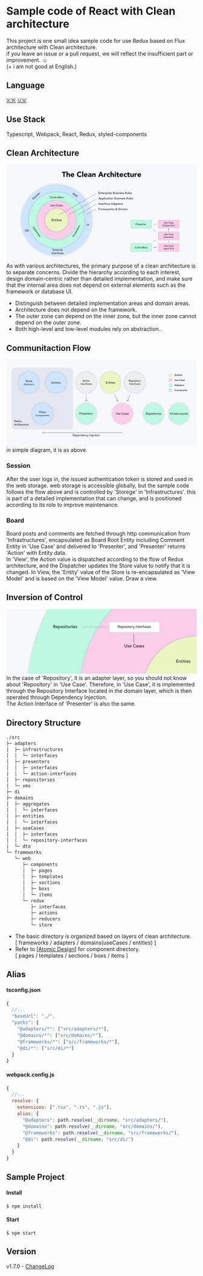 # Sample code of React with Clean architecture
This project is one small idea sample code for use Redux based on Flux architecture with Clean architecture.  
if you leave an issue or a pull request, we will reflect the insufficient part or improvement. ☺️  
(+ i am not good at English.)

## Language
[🇰🇷](https://github.com/falsy/react-with-clean-architecture/blob/master/readme-ko.md) [🇺🇲](https://github.com/falsy/react-with-clean-architecture)


## Use Stack
Typescript, Webpack, React, Redux, styled-components

## Clean Architecture
![Alt Clean architecture](/_readme/clean-architecture.png)
As with various architectures, the primary purpose of a clean architecture is to separate concerns. Divide the hierarchy according to each interest, design domain-centric rather than detailed implementation, and make sure that the internal area does not depend on external elements such as the framework or database UI.  
  
* Distinguish between detailed implementation areas and domain areas.
* Architecture does not depend on the framework.
* The outer zone can depend on the inner zone, but the inner zone cannot depend on the outer zone.
* Both high-level and low-level modules rely on abstraction..

## Communitaction Flow
![Alt Communitaction Flow](/_readme/communication-flow-v6.png)
in simple diagram, it is as above.

### Session
After the user logs in, the issued authentication token is stored and used in the web storage. web storage is accessible globally, but the sample code follows the flow above and is controlled by 'Storege' in 'Infrastructures'. this is part of a detailed implementation that can change, and is positioned according to its role to improve maintenance.

### Board
Board posts and comments are fetched through http communication from 'Infrastructures', encapsulated as Board Root Entity including Comment Entity in 'Use Case' and delivered to 'Presenter', and 'Presenter' returns 'Action' with Entity data.  
In 'View', the Action value is dispatched according to the flow of Redux architecture, and the Dispatcher updates the Store value to notify that it is changed. In View, the 'Entity' value of the Store is re-encapsulated as 'View Model' and is based on the 'View Model' value. Draw a view.


## Inversion of Control
![Alt Communitaction Flow](/_readme/inversion-of-control-v2.png)
In the case of 'Repository', it is an adapter layer, so you should not know about 'Repository' in 'Use Case'. Therefore, in 'Use Case', it is implemented through the Repository Interface located in the domain layer, which is then operated through Dependency Injection.  
The Action Interface of 'Presenter' is also the same.


## Directory Structure
```
./src
├─ adapters
│  ├─ infrastructures
│  │  └─ interfaces
│  ├─ presenters
│  │  ├─ interfaces
│  │  └─ action-interfaces
│  ├─ repositories
│  └─ vms
├─ di
├─ domains
│  ├─ aggregates
│  │  └─ interfaces
│  ├─ entities
│  │  └─ interfaces
│  ├─ useCases
│  │  ├─ interfaces
│  │  └─ repository-interfaces
│  └─ dto
└─ frameworks
   └─ web
      ├─ components
      │  ├─ pages
      │  ├─ templates
      │  ├─ sections
      │  ├─ boxs
      │  └─ items
      └─ redux
         ├─ interfaces
         ├─ actions
         ├─ reducers
         └─ store
```

* The basic directory is organized based on layers of clean architecture.  
[ frameworks / adapters / domains(useCases / entities) ]
* Refer to [[Atomic Design](https://bradfrost.com/blog/post/atomic-web-design/#atoms)] for component directory.  
[ pages / templates / sections / boxs / items ]

## Alias
#### tsconfig.json
```js
{
  //...
  "baseUrl": "./",
  "paths": {
    "@adapters/*": ["src/adapters/*"],
    "@domains/*": ["src/domains/*"],
    "@frameworks/*": ["src/frameworks/*"],
    "@di/*": ["src/di/*"]
  }
}
```

#### webpack.config.js
```js
{
  //...
  resolve: {
    extensions: [".tsx", ".ts", ".js"],
    alias: { 
      "@adapters": path.resolve(__dirname, "src/adapters/"),
      "@domains": path.resolve(__dirname, "src/domains/"),
      "@frameworks": path.resolve(__dirname, "src/frameworks/"),
      "@di": path.resolve(__dirname, "src/di/")
    }
  }
}
```

## Sample Project
#### Install
```
$ npm install
```
#### Start
```
$ npm start
```

## Version
v1.7.0 - [ChangeLog](https://github.com/falsy/react-with-clean-architecture/blob/master/changelog.md)